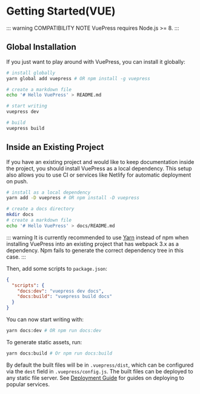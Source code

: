 # Getting Started(VUE)

::: warning COMPATIBILITY NOTE
VuePress requires Node.js >= 8.
:::

## Global Installation

If you just want to play around with VuePress, you can install it globally:

``` bash
# install globally
yarn global add vuepress # OR npm install -g vuepress

# create a markdown file
echo '# Hello VuePress' > README.md

# start writing
vuepress dev

# build
vuepress build
```

## Inside an Existing Project

If you have an existing project and would like to keep documentation inside the project, you should install VuePress as a local dependency. This setup also allows you to use CI or services like Netlify for automatic deployment on push.

``` bash
# install as a local dependency
yarn add -D vuepress # OR npm install -D vuepress

# create a docs directory
mkdir docs
# create a markdown file
echo '# Hello VuePress' > docs/README.md
```

::: warning
It is currently recommended to use [Yarn](https://yarnpkg.com/en/) instead of npm when installing VuePress into an existing project that has webpack 3.x as a dependency. Npm fails to generate the correct dependency tree in this case.
:::

Then, add some scripts to `package.json`:

``` json
{
  "scripts": {
    "docs:dev": "vuepress dev docs",
    "docs:build": "vuepress build docs"
  }
}
```

You can now start writing with:

``` bash
yarn docs:dev # OR npm run docs:dev
```

To generate static assets, run:

``` bash
yarn docs:build # Or npm run docs:build
```

By default the built files will be in `.vuepress/dist`, which can be configured via the `dest` field in `.vuepress/config.js`. The built files can be deployed to any static file server. See [Deployment Guide](./deploy.md) for guides on deploying to popular services.
